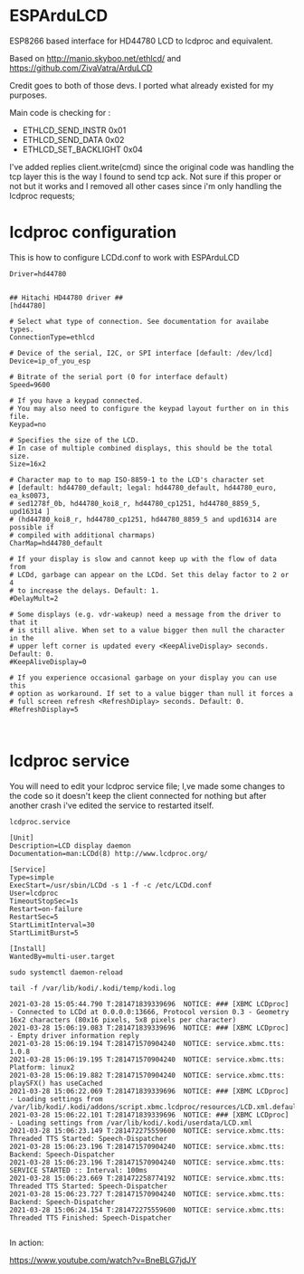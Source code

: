 # ESPArduLCD

ESP8266 based interface for HD44780 LCD to lcdproc and equivalent.

Based on http://manio.skyboo.net/ethlcd/ 
and
https://github.com/ZivaVatra/ArduLCD
 

Credit goes to both of those devs. I ported what already existed for my purposes. 

Main code is checking for :

- ETHLCD_SEND_INSTR	0x01
- ETHLCD_SEND_DATA	0x02
- ETHLCD_SET_BACKLIGHT	0x04

I've added replies client.write(cmd) since the original code was handling the tcp layer this is the way I found to send tcp ack. Not sure if this proper or not but it works and I removed all other cases since i'm only handling the lcdproc requests; 

# lcdproc configuration

This is how to configure LCDd.conf to work with ESPArduLCD

```
Driver=hd44780


## Hitachi HD44780 driver ##
[hd44780]

# Select what type of connection. See documentation for availabe types.
ConnectionType=ethlcd

# Device of the serial, I2C, or SPI interface [default: /dev/lcd]
Device=ip_of_you_esp

# Bitrate of the serial port (0 for interface default)
Speed=9600

# If you have a keypad connected.
# You may also need to configure the keypad layout further on in this file.
Keypad=no

# Specifies the size of the LCD.
# In case of multiple combined displays, this should be the total size.
Size=16x2

# Character map to to map ISO-8859-1 to the LCD's character set
# [default: hd44780_default; legal: hd44780_default, hd44780_euro, ea_ks0073,
# sed1278f_0b, hd44780_koi8_r, hd44780_cp1251, hd44780_8859_5, upd16314 ]
# (hd44780_koi8_r, hd44780_cp1251, hd44780_8859_5 and upd16314 are possible if
# compiled with additional charmaps)
CharMap=hd44780_default

# If your display is slow and cannot keep up with the flow of data from
# LCDd, garbage can appear on the LCDd. Set this delay factor to 2 or 4
# to increase the delays. Default: 1.
#DelayMult=2

# Some displays (e.g. vdr-wakeup) need a message from the driver to that it
# is still alive. When set to a value bigger then null the character in the
# upper left corner is updated every <KeepAliveDisplay> seconds. Default: 0.
#KeepAliveDisplay=0

# If you experience occasional garbage on your display you can use this
# option as workaround. If set to a value bigger than null it forces a
# full screen refresh <RefreshDiplay> seconds. Default: 0.
#RefreshDisplay=5



```

# lcdproc service

You will need to edit your lcdproc service file; I,ve made some changes to the code so it doesn't keep the client connected for nothing but after another crash i've edited the service to restarted itself.

```
lcdproc.service
```

```
[Unit]
Description=LCD display daemon
Documentation=man:LCDd(8) http://www.lcdproc.org/

[Service]
Type=simple
ExecStart=/usr/sbin/LCDd -s 1 -f -c /etc/LCDd.conf
User=lcdproc
TimeoutStopSec=1s
Restart=on-failure
RestartSec=5
StartLimitInterval=30
StartLimitBurst=5

[Install]
WantedBy=multi-user.target

```


```
sudo systemctl daemon-reload
```


```
tail -f /var/lib/kodi/.kodi/temp/kodi.log
```

```
2021-03-28 15:05:44.790 T:281471839339696  NOTICE: ### [XBMC LCDproc] - Connected to LCDd at 0.0.0.0:13666, Protocol version 0.3 - Geometry 16x2 characters (80x16 pixels, 5x8 pixels per character)
2021-03-28 15:06:19.083 T:281471839339696  NOTICE: ### [XBMC LCDproc] - Empty driver information reply
2021-03-28 15:06:19.194 T:281471570904240  NOTICE: service.xbmc.tts: 1.0.8
2021-03-28 15:06:19.195 T:281471570904240  NOTICE: service.xbmc.tts: Platform: linux2
2021-03-28 15:06:19.882 T:281471570904240  NOTICE: service.xbmc.tts: playSFX() has useCached
2021-03-28 15:06:22.069 T:281471839339696  NOTICE: ### [XBMC LCDproc] - Loading settings from /var/lib/kodi/.kodi/addons/script.xbmc.lcdproc/resources/LCD.xml.defaults
2021-03-28 15:06:22.101 T:281471839339696  NOTICE: ### [XBMC LCDproc] - Loading settings from /var/lib/kodi/.kodi/userdata/LCD.xml
2021-03-28 15:06:23.149 T:281472275559600  NOTICE: service.xbmc.tts: Threaded TTS Started: Speech-Dispatcher
2021-03-28 15:06:23.196 T:281471570904240  NOTICE: service.xbmc.tts: Backend: Speech-Dispatcher
2021-03-28 15:06:23.196 T:281471570904240  NOTICE: service.xbmc.tts: SERVICE STARTED :: Interval: 100ms
2021-03-28 15:06:23.669 T:281472258774192  NOTICE: service.xbmc.tts: Threaded TTS Started: Speech-Dispatcher
2021-03-28 15:06:23.727 T:281471570904240  NOTICE: service.xbmc.tts: Backend: Speech-Dispatcher
2021-03-28 15:06:24.154 T:281472275559600  NOTICE: service.xbmc.tts: Threaded TTS Finished: Speech-Dispatcher


```


In action:

https://www.youtube.com/watch?v=BneBLG7jdJY
